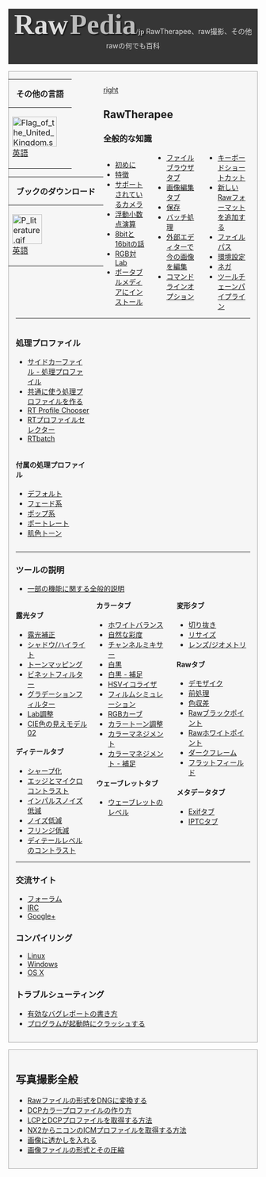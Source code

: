 <div style="text-align: center; padding-bottom: 1em; margin-bottom: 1em; background-color: #363636; color: #DDDDDD;">

<span style="font-family: serif; font-size: 4em; font-weight: bold; text-shadow: 2px 2px 2px #161616;">Raw</span>
<span style="font-family: serif; font-size: 4em; font-weight: bold; text-shadow: 2px 2px 2px #161616; color: #BBBBBB">Pedia</span><span style="font-family: serif; font-size: 1em; font-weight: bold; text-shadow: 2px 2px 2px #161616; color: #BBBBBB">/jp</span>
<span style="font-variant: ">RawTherapee、raw撮影、その他rawの何でも百科</span>

</div>
<div style="float: left; clear: right">

<table>
<thead>
<tr class="header">
<th style="padding: 0 1em;"><p>その他の言語</p></th>
</tr>
</thead>
<tbody>
<tr class="odd">
<td><p><img src="Flag_of_the_United_Kingdom.svg"
title="Flag_of_the_United_Kingdom.svg" width="90" height="60"
alt="Flag_of_the_United_Kingdom.svg" /><br />
<a href="Main_Page" title="wikilink">英語</a></p></td>
</tr>
</tbody>
</table>

<table>
<thead>
<tr class="header">
<th style="padding: 0 1em;"><p>ブックのダウンロード</p></th>
</tr>
</thead>
<tbody>
<tr class="odd">
<td><p><img src="P_literature.gif" title="P_literature.gif" width="60"
height="60" alt="P_literature.gif" /><br />
<a href="RawPedia:Books/RawPedia_Book"
title="wikilink">英語</a></p></td>
</tr>
</tbody>
</table>

</div>



<div style="background-color: #f6f6f6; border: 1px solid #aaa; padding: 1em; margin-bottom: 1em;">

[right](image:Rawtherapee_rawpedia_header1_h300.jpg "wikilink")

## RawTherapee

### 全般的な知識

<div style="column-count:3;-moz-column-count:3;-webkit-column-count:3;">

- [初めに](Getting_Started/jp "wikilink")
- [特徴](Features/jp "wikilink")
- [サポートされているカメラ](Supported_Cameras/jp "wikilink")
- [浮動小数点演算](The_Floating_Point_Engine/jp "wikilink")
- [8bitと16bitの話](8-bit_and_16-bit/jp "wikilink")
- [RGB対Lab](RGB_and_Lab/jp "wikilink")
- [ポータブルメディアにインストール](Making_a_Portable_Installation/jp "wikilink")
- [ファイルブラウザタブ](The_File_Browser_Tab/jp "wikilink")
- [画像編集タブ](The_Image_Editor_Tab/jp "wikilink")
- [保存](Saving/jp "wikilink")
- [バッチ処理](The_Batch_Queue/jp "wikilink")
- [外部エディターで今の画像を編集](Edit_Current_Image_in_External_Editor/jp "wikilink")
- [コマンドラインオプション](Command-Line_Options/jp "wikilink")
- [キーボードショートカット](Keyboard_Shortcuts/jp "wikilink")
- [新しいRawフォーマットを追加する](Adding_Support_for_New_Raw_Formats/jp "wikilink")
- [ファイルパス](File_Paths/jp "wikilink")
- [環境設定](Preferences/jp "wikilink")
- [ネガ](Negative/jp "wikilink")
- [ツールチェーンパイプライン](Toolchain_Pipeline/jp "wikilink")

</div>
<hr />
<div style="column-count:3;-moz-column-count:3;-webkit-column-count:3;">
<div style="display: inline-block; width: 100%;">

### 処理プロファイル

- [サイドカーファイル -
  処理プロファイル](Sidecar_Files_-_Processing_Profiles/jp "wikilink")
- [共通に使う処理プロファイルを作る](Creating_processing_profiles_for_general_use/jp "wikilink")
- [RT Profile Chooser](RT_Profile_Chooser/jp "wikilink")
- [RTプロファイルセレクター](RTProfileSelector/jp "wikilink")
- [RTbatch](RTbatch/jp "wikilink")

</div>
<div style="display: inline-block; width: 100%;">

#### 付属の処理プロファイル

- [デフォルト](Default/jp "wikilink")
- [フェード系](Faded/jp "wikilink")
- [ポップ系](ポップ系 "wikilink")
- [ポートレート](ポートレート "wikilink")
- [肌色トーン](肌色トーン "wikilink")

</div>
</div>
<hr />

### ツールの説明

- [一部の機能に関する全般的説明](General_Comments_About_Some_Toolbox_Widgets/jp "wikilink")

<div style="column-count:3;-moz-column-count:3;-webkit-column-count:3;">
<div style="break-inside: avoid-column; -webkit-column-break-inside: avoid;">

#### 露光タブ

- [露光補正](Exposure/jp "wikilink")
- [シャドウ/ハイライト](Shadows/Highlights/jp "wikilink")
- [トーンマッピング](Tone_Mapping/jp "wikilink")
- [ビネットフィルター](Vignetting_Filter/jp "wikilink")
- [グラデーションフィルター](Graduated_Filter/jp "wikilink")
- [Lab調整](Lab_Adjustments/jp "wikilink")
- [CIE色の見えモデル02](CIECAM02/jp "wikilink")

</div>
<div style="break-inside: avoid-column; -webkit-column-break-inside: avoid;">

#### ディテールタブ

- [シャープ化](Sharpening/jp "wikilink")
- [エッジとマイクロコントラスト](Edges_and_Microcontrast/jp "wikilink")
- [インパルスノイズ低減](Impulse_Noise_Reduction/jp "wikilink")
- [ノイズ低減](Noise_Reduction/jp "wikilink")
- [フリンジ低減](Defringe/jp "wikilink")
- [ディテールレベルのコントラスト](Contrast_by_Detail_Levels/jp "wikilink")

</div>



<div style="break-inside: avoid-column; -webkit-column-break-inside: avoid;">

#### カラータブ

- [ホワイトバランス](White_Balance/jp "wikilink")
- [自然な彩度](Vibrance/jp "wikilink")
- [チャンネルミキサー](Channel_Mixer/jp "wikilink")
- [白黒](Black-and-White/jp "wikilink")
- [白黒 - 補足](Black-and-White_addon/jp "wikilink")
- [HSVイコライザ](HSV_Equalizer/jp "wikilink")
- [フィルムシミュレーション](Film_Simulation/jp "wikilink")
- [RGBカーブ](RGB_Curves/jp "wikilink")
- [カラートーン調整](Color_Toning/jp "wikilink")
- [カラーマネジメント](Color_Management/jp "wikilink")
- [カラーマネジメント - 補足](Color_Management_addon/jp "wikilink")

</div>
<div style="break-inside: avoid-column; -webkit-column-break-inside: avoid;">

#### ウェーブレットタブ

- [ウェーブレットのレベル](Wavelet_Levels/jp "wikilink")

</div>
<div style="break-inside: avoid-column; -webkit-column-break-inside: avoid;">

#### 変形タブ

- [切り抜き](Crop/jp "wikilink")
- [リサイズ](Resize/jp "wikilink")
- [レンズ/ジオメトリ](Lens/Geometry/jp "wikilink")

</div>
<div style="break-inside: avoid-column; -webkit-column-break-inside: avoid;">

#### Rawタブ

- [デモザイク](Demosaicing/jp "wikilink")
- [前処理](Preprocessing/jp "wikilink")
- [色収差](Chromatic_Aberration/jp "wikilink")
- [Rawブラックポイント](Raw_Black_Points/jp "wikilink")
- [Rawホワイトポイント](Raw_White_Points/jp "wikilink")
- [ダークフレーム](Dark_Frame/jp "wikilink")
- [フラットフィールド](Flat_Field/jp "wikilink")

</div>
<div style="break-inside: avoid-column; -webkit-column-break-inside: avoid;">

#### メタデータタブ

- [Exifタブ](Exif_Tab/jp "wikilink")
- [IPTCタブ](IPTC_Tab/jp "wikilink")

</div>
</div>
<hr />

### 交流サイト

- [フォーラム](Forum/jp "wikilink")
- [IRC](IRC/jp "wikilink")
- [Google+](Google+/jp "wikilink")

### コンパイリング

- [Linux](Linux/jp "wikilink")
- [Windows](Windows/jp "wikilink")
- [OS X](OS_X/jp "wikilink")

### トラブルシューティング

- [有効なバグレポートの書き方](How_to_write_useful_bug_reports/jp "wikilink")
- [プログラムが起動時にクラッシュする](How_to_fix_crashes_on_startup/jp "wikilink")

</div>
<div style="background-color: #f6f6f6; border: 1px solid #aaa; padding: 1em; margin-bottom: 1em;">

## 写真撮影全般

- [Rawファイルの形式をDNGに変換する](How_to_convert_raw_formats_to_DNG/jp "wikilink")
- [DCPカラープロファイルの作り方](How_to_create_DCP_color_profiles/jp "wikilink")
- [LCPとDCPプロファイルを取得する方法](How_to_get_LCP_and_DCP_profiles/jp "wikilink")
- [NX2からニコンのICMプロファイルを取得する方法](How_to_get_Nikon_ICM_profiles_from_NX2/jp "wikilink")
- [画像に透かしを入れる](Watermarking/jp "wikilink")
- [画像ファイルの形式とその圧縮](Image_file_formats_and_compression/jp "wikilink")

</div>